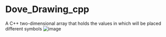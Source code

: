 # Dove_Drawing_cpp
A C++ two-dimensional array that holds the values in which will be placed different symbols
![image](https://user-images.githubusercontent.com/103317959/167295655-d2c83006-6324-457f-b536-04882be326cf.png)
